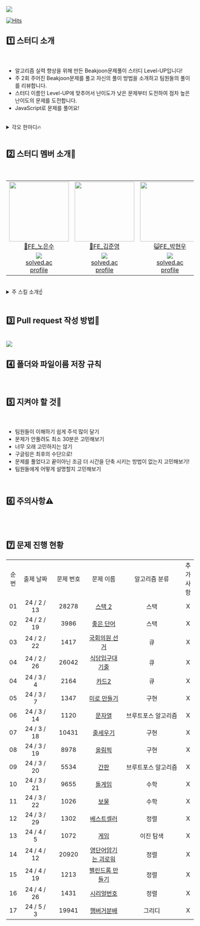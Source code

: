 <img src="https://capsule-render.vercel.app/api?type=waving&color=gradient&height=240&section=header&text=🖥️알고리즘%20스터디%20Level-UP🆙&fontSize=50&fontAlignY=40" />

[![Hits](https://hits.seeyoufarm.com/api/count/incr/badge.svg?url=https%3A%2F%2Fgithub.com%2Fwhai2%2FlevelUp&count_bg=%237E00FF&title_bg=%238D63F5&icon=uplabs.svg&icon_color=%23FFF500&title=%EB%B0%A9%EB%AC%B8%EC%9E%90%EC%88%98&edge_flat=false)](https://hits.seeyoufarm.com)

## 1️⃣ 스터디 소개

<br/>

- 알고리즘 실력 향상을 위해 만든 Beakjoon문제풀이 스터디 Level-UP입니다!
- 주 2회 주어진 Beakjoon문제를 풀고 자신의 풀이 방법을 소개하고 팀원들의 풀이를 리뷰합니다.
- 스터디 이름인 Level-UP에 맞추어서 난이도가 낮은 문제부터 도전하여 점차 높은 난이도의 문제를 도전합니다.
- JavaScript로 문제를 풀어요!

<br/>
<details>
  <summary>각오 한마디🔥</summary>

- 노은수 : 도전적이고 창의적인 문제 해결 능력을 보여주세요.
- 김준영 : 부트캠프 끝나자마자 취뽀 가즈아~
- 박현우 : 쉬운 문제부터 차례대로 들어와!
- 안연아 : 부트캠프 끝나면 골드 1 파이팅 ! 🙌
- 류광현 : 부트캠프전까지 골드 가즈아~

</details>

<br/>

## 2️⃣ 스터디 멤버 소개👀

<br/>

<table>
  <tr>
    <td height="160px" align="center"><a href="https://github.com/whai2"><img src="https://avatars.githubusercontent.com/u/98308702?v=4" width="160px"/><br/>🐶FE_노은수</a></td> 
    <td height="160px" align="center"><a href="https://github.com/yohan11"><img src="https://avatars.githubusercontent.com/u/40304565?v=4" width="160px"/><br/>🐸FE_김준영</a></td> 
    <td height="160px" align="center"><a href="https://github.com/juniorcoma"><img src="https://avatars.githubusercontent.com/u/143431179?v=4" width="160px"/><br/>😺FE_박현우</a></td> 
    <td height="160px" align="center"><a href="https://github.com/yeona813"><img src="https://avatars.githubusercontent.com/u/129318957?v=4" width="160px"/><br/>🐣FE_안연아</a></td> 
    <td height="160px" align="center"><a href="https://github.com/RyuGwangHyeon"><img src="https://avatars.githubusercontent.com/u/155417957?v=4" width="160px"/><br/>🦄FE_류광현</a></td> 
  </tr>
  <tr>
    <td align="center"><a href="https://solved.ac/whai2125"><img src="http://mazassumnida.wtf/api/mini/generate_badge?boj=whai2125"/><br/>solved.ac<br/>profile</a></td>
    <td align="center"><a href="https://solved.ac/yipco77"><img src="http://mazassumnida.wtf/api/mini/generate_badge?boj=yipco77"/><br/>solved.ac<br/>profile</a></td>
    <td align="center"><a href="https://solved.ac/pq1000"><img src="http://mazassumnida.wtf/api/mini/generate_badge?boj=pq1000"/><br/>solved.ac<br/>profile</a></td>
    <td align="center"><a href="https://solved.ac/aya813"><img src="http://mazassumnida.wtf/api/mini/generate_badge?boj=aya813"/><br/>solved.ac<br/>profile</a></td>
    <td align="center"><a href="https://solved.ac/"><img src="http://mazassumnida.wtf/api/mini/generate_badge?boj="/><br/>solved.ac<br/>profile</a></td>
  </tr>

</table>
<br/>

<details>
  <summary>주 스킬 소개☝️</summary>
<br/>
 
- <b>노은수  </b> <br/>
  <img src="https://img.shields.io/badge/html5-050505?style=flat&logo=html5&logoColor=E34F26"/>
  <img src="https://img.shields.io/badge/css3-050505?style=flat&logo=css3&logoColor=1572B6"/>
  <img src="https://img.shields.io/badge/javascript-050505?style=flat&logo=javascript&logoColor=F7DF1E"/>
  <img src="https://img.shields.io/badge/react-050505?style=flat&logo=react&logoColor=61DAFB"/>
- <b>김준영  </b> <br/>
  <img src="https://img.shields.io/badge/html5-050505?style=flat&logo=html5&logoColor=E34F26"/>
  <img src="https://img.shields.io/badge/css3-050505?style=flat&logo=css3&logoColor=1572B6"/>
  <img src="https://img.shields.io/badge/javascript-050505?style=flat&logo=javascript&logoColor=F7DF1E"/>
  <img src="https://img.shields.io/badge/react-050505?style=flat&logo=react&logoColor=61DAFB"/>
- <b>박현우  </b> <br/>
  <img src="https://img.shields.io/badge/html5-050505?style=flat&logo=html5&logoColor=E34F26"/>
  <img src="https://img.shields.io/badge/css3-050505?style=flat&logo=css3&logoColor=1572B6"/>
  <img src="https://img.shields.io/badge/javascript-050505?style=flat&logo=javascript&logoColor=F7DF1E"/>
  <img src="https://img.shields.io/badge/react-050505?style=flat&logo=react&logoColor=61DAFB"/>
- <b>안연아  </b> <br/>
  <img src="https://img.shields.io/badge/html5-050505?style=flat&logo=html5&logoColor=E34F26"/>
  <img src="https://img.shields.io/badge/css3-050505?style=flat&logo=css3&logoColor=1572B6"/>
  <img src="https://img.shields.io/badge/javascript-050505?style=flat&logo=javascript&logoColor=F7DF1E"/>
  <img src="https://img.shields.io/badge/react-050505?style=flat&logo=react&logoColor=61DAFB"/>
- <b>류광현  </b> <br/>
  <img src="https://img.shields.io/badge/html5-050505?style=flat&logo=html5&logoColor=E34F26"/>
  <img src="https://img.shields.io/badge/css3-050505?style=flat&logo=css3&logoColor=1572B6"/>
  <img src="https://img.shields.io/badge/javascript-050505?style=flat&logo=javascript&logoColor=F7DF1E"/>
  <img src="https://img.shields.io/badge/react-050505?style=flat&logo=react&logoColor=61DAFB"/>

</details>

<br/>

## 3️⃣ Pull request 작성 방법📖

<br/>

<img src="https://cdn.discordapp.com/attachments/1202183308889559080/1207156119089319956/2024-02-14_11.46.51.png?ex=65de9ebe&is=65cc29be&hm=ac77d0b8274e06cafbb6ff8da2e4d4dcb04b617e2f39a5a3e4f41e412646a885&"/>

<br/>

## 4️⃣ 폴더와 파일이름 저장 규칙

<br/>

## 5️⃣ 지켜야 할 것🤙

<br/>

- 팀원들이 이해하기 쉽게 주석 많이 달기
- 문제가 안풀려도 최소 30분은 고민해보기
- 너무 오래 고민하지는 않기
- 구글링은 최후의 수단으로!
- 문제를 풀었다고 끝이아닌 조금 더 시간을 단축 시키는 방법이 없는지 고민해보기!
- 팀원들에게 어떻게 설명할지 고민해보기

<br/>

## 6️⃣ 주의사항⚠️

<br/>

<br/>

## 7️⃣ 문제 진행 현황

<table>
 <tr>
  <td align='center'>순번</td>
  <td align='center'>출제 날짜</td>
  <td align='center'>문제 번호</td>
  <td align='center'>문제 이름</td>
  <td align='center'>알고리즘 분류</td>
  <td align='center'>추가사항</td>
 </tr>
 <tr>
  <td align='center'>01</td>
  <td align='center' width='120px'>24 / 2 / 13</td>
  <td align='center' width='110px'>28278</td>
  <td align='center' width='150px'><a href='https://www.acmicpc.net/problem/28278'>스택 2</a></td>
  <td align='center' width='300px'>스택</td>
  <td align='center'>X</td>
 </tr>
 <tr>
  <td align='center'>02</td>
  <td align='center' width='120px'>24 / 2 / 19</td>
  <td align='center' width='110px'>3986</td>
  <td align='center' width='150px'><a href='https://www.acmicpc.net/problem/3986'>좋은 단어</a></td>
  <td align='center' width='300px'>스택</td>
  <td align='center'>X</td>
 </tr>
 <tr>
  <td align='center'>03</td>
  <td align='center' width='120px'>24 / 2 / 22</td>
  <td align='center' width='110px'>1417</td>
  <td align='center' width='150px'><a href='https://www.acmicpc.net/problem/1417'>국회의원 선거</a></td>
  <td align='center' width='300px'>큐</td>
  <td align='center'>X</td>
 </tr>
 <tr>
  <td align='center'>04</td>
  <td align='center' width='120px'>24 / 2 / 26</td>
  <td align='center' width='110px'>26042</td>
  <td align='center' width='150px'><a href='https://www.acmicpc.net/problem/26042'>식당입구대기줄</a></td>
  <td align='center' width='300px'>큐</td>
  <td align='center'>X</td>
 </tr>
 <tr>
  <td align='center'>04</td>
  <td align='center' width='120px'>24 / 3 / 4</td>
  <td align='center' width='110px'>2164</td>
  <td align='center' width='150px'><a href='https://www.acmicpc.net/problem/2164'>카드2</a></td>
  <td align='center' width='300px'>큐</td>
  <td align='center'>X</td>
 </tr>
 <tr>
  <td align='center'>05</td>
  <td align='center' width='120px'>24 / 3 / 7</td>
  <td align='center' width='110px'>1347</td>
  <td align='center' width='150px'><a href='https://www.acmicpc.net/problem/1347'>미로 만들기</a></td>
  <td align='center' width='300px'>구현</td>
  <td align='center'>X</td>
 </tr>
  <tr>
  <td align='center'>06</td>
  <td align='center' width='120px'>24 / 3 / 14</td>
  <td align='center' width='110px'>1120</td>
  <td align='center' width='150px'><a href='https://www.acmicpc.net/problem/1120'>문자열</a></td>
  <td align='center' width='300px'>브루트포스 알고리즘</td>
  <td align='center'>X</td>
 </tr>
 <tr>
  <td align='center'>07</td>
  <td align='center' width='120px'>24 / 3 / 18</td>
  <td align='center' width='110px'>10431</td>
  <td align='center' width='150px'><a href='https://www.acmicpc.net/problem/10431'>줄세우기</a></td>
  <td align='center' width='300px'>구현</td>
  <td align='center'>X</td>
 </tr>
 <tr>
  <td align='center'>08</td>
  <td align='center' width='120px'>24 / 3 / 19</td>
  <td align='center' width='110px'>8978</td>
  <td align='center' width='150px'><a href='https://www.acmicpc.net/problem/8978'>올림픽</a></td>
  <td align='center' width='300px'>구현</td>
  <td align='center'>X</td>
 </tr>
 <tr>
  <td align='center'>09</td>
  <td align='center' width='120px'>24 / 3 / 20</td>
  <td align='center' width='110px'>5534</td>
  <td align='center' width='150px'><a href='https://www.acmicpc.net/problem/5534'>간판</a></td>
  <td align='center' width='300px'>브루트포스 알고리즘</td>
  <td align='center'>X</td>
 </tr>
  <tr>
  <td align='center'>10</td>
  <td align='center' width='120px'>24 / 3 / 21</td>
  <td align='center' width='110px'>9655</td>
  <td align='center' width='150px'><a href='https://www.acmicpc.net/problem/9655'>돌게임</a></td>
  <td align='center' width='300px'>수학</td>
  <td align='center'>X</td>
 </tr>
  <tr>
  <td align='center'>11</td>
  <td align='center' width='120px'>24 / 3 / 22</td>
  <td align='center' width='110px'>1026</td>
  <td align='center' width='150px'><a href='https://www.acmicpc.net/problem/1026'>보물</a></td>
  <td align='center' width='300px'>수학</td>
  <td align='center'>X</td>
 </tr>
  <tr>
  <td align='center'>12</td>
  <td align='center' width='120px'>24 / 3 / 29</td>
  <td align='center' width='110px'>1302</td>
  <td align='center' width='150px'><a href='https://www.acmicpc.net/problem/1302'>베스트셀러</a></td>
  <td align='center' width='300px'>정렬</td>
  <td align='center'>X</td>
 </tr>
 <tr>
  <td align='center'>13</td>
  <td align='center' width='120px'>24 / 4 / 5</td>
  <td align='center' width='110px'>1072</td>
  <td align='center' width='150px'><a href='https://www.acmicpc.net/problem/1072'>게임</a></td>
  <td align='center' width='300px'>이진 탐색</td>
  <td align='center'>X</td>
 </tr>
 <tr>
  <td align='center'>14</td>
  <td align='center' width='120px'>24 / 4 / 12</td>
  <td align='center' width='110px'>20920</td>
  <td align='center' width='150px'><a href='https://www.acmicpc.net/problem/20920'>영단어암기는 괴로워</a></td>
  <td align='center' width='300px'>정렬</td>
  <td align='center'>X</td>
 </tr>
 <tr>
  <td align='center'>15</td>
  <td align='center' width='120px'>24 / 4 / 19</td>
  <td align='center' width='110px'>1213</td>
  <td align='center' width='150px'><a href='https://www.acmicpc.net/problem/1213'>팰린드롬 만들기</a></td>
  <td align='center' width='300px'>정렬</td>
  <td align='center'>X</td>
 </tr>
 <tr>
  <td align='center'>16</td>
  <td align='center' width='120px'>24 / 4 / 26</td>
  <td align='center' width='110px'>1431</td>
  <td align='center' width='150px'><a href='https://www.acmicpc.net/problem/1431'>시리얼번호</a></td>
  <td align='center' width='300px'>정렬</td>
  <td align='center'>X</td>
 </tr>
 <tr>
  <td align='center'>17</td>
  <td align='center' width='120px'>24 / 5 / 3</td>
  <td align='center' width='110px'>19941</td>
  <td align='center' width='150px'><a href='https://www.acmicpc.net/problem/19941'>햄버거분배</a></td>
  <td align='center' width='300px'>그리디</td>
  <td align='center'>X</td>
 </tr>
</table>
